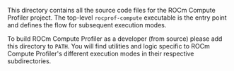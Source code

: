 This directory contains all the source code files for the ROCm Compute Profiler project.
The top-level `rocprof-compute` executable is the entry point and defines the flow for subsequent execution modes.

To build ROCm Compute Profiler as a developer (from source) please add this directory to `PATH`.
You will find utilities and logic specific to ROCm Compute Profiler's different execution modes in their
respective subdirectories.